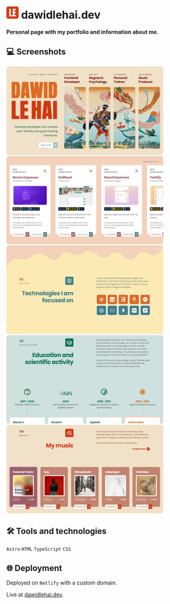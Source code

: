 # [<img src="https://github.com/dawidlehai/personal-astro/blob/main/public/favicon.svg" alt="Dawid Le Hai - Logo" width="32px">](https://dawidlehai.dev 'dawidlehai.dev') dawidlehai.dev

**Personal page with my portfolio and information about me.**

## 💻 Screenshots
[<img src="https://github.com/dawidlehai/personal-astro/blob/main/public/img/github/personal-astro-01.webp" alt="Screenshot #1 of my personal website" width="412px">](https://dawidlehai.dev 'dawidlehai.dev')
[<img src="https://github.com/dawidlehai/personal-astro/blob/main/public/img/github/personal-astro-02.webp" alt="Screenshot #2 of my personal website" width="412px">](https://dawidlehai.dev 'dawidlehai.dev')
[<img src="https://github.com/dawidlehai/personal-astro/blob/main/public/img/github/personal-astro-03.webp" alt="Screenshot #3 of my personal website" width="412px">](https://dawidlehai.dev 'dawidlehai.dev')
[<img src="https://github.com/dawidlehai/personal-astro/blob/main/public/img/github/personal-astro-04.webp" alt="Screenshot #4 of my personal website" width="412px">](https://dawidlehai.dev 'dawidlehai.dev')
[<img src="https://github.com/dawidlehai/personal-astro/blob/main/public/img/github/personal-astro-05.webp" alt="Screenshot #5 of my personal website" width="412px">](https://dawidlehai.dev 'dawidlehai.dev')

## 🛠️ Tools and technologies
`Astro` `HTML` `TypeScript` `CSS`

## 🌐 Deployment
Deployed on `Netlify` with a custom domain.

Live at [dawidlehai.dev](https://dawidlehai.dev).
